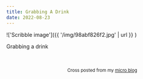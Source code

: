 ```yaml
---
title: Grabbing A Drink
date: 2022-08-23
---
```

!['Scribble image']({{ '/img/98abf826f2.jpg' | url }} )
<br>
<p>Grabbing a drink</p>

<br>
<br>
<center><small>Cross posted from my <a href='http://micro.blog/joshnicholas'>micro blog</a></small></center>
<br>
    
